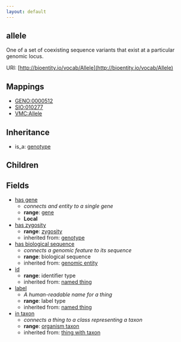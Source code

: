 ```yaml
---
layout: default
---
```


## allele


One of a set of  coexisting sequence variants that exist at a particular genomic locus.

URI: [http://bioentity.io/vocab/Allele](http://bioentity.io/vocab/Allele)
## Mappings

 * [GENO:0000512](http://purl.obolibrary.org/obo/GENO_0000512)
 * [SIO:010277](http://semanticscience.org/resource/SIO_010277)
 * [VMC:Allele](http://purl.obolibrary.org/obo/VMC_Allele)

## Inheritance

 *  is_a: [genotype](Genotype.html)

## Children



## Fields

 * [has gene](has_gene.html)
    * _connects and entity to a single gene_
    * __range__: [gene](Gene.html)
    * __Local__
 * [has zygosity](has_zygosity.html)
    * __range__: [zygosity](Zygosity.html)
    * inherited from: [genotype](Genotype.html)
 * [has biological sequence](has_biological_sequence.html)
    * _connects a genomic feature to its sequence_
    * __range__: biological sequence
    * inherited from: [genomic entity](GenomicEntity.html)
 * [id](id.html)
    * __range__: identifier type
    * inherited from: [named thing](NamedThing.html)
 * [label](label.html)
    * _A human-readable name for a thing_
    * __range__: label type
    * inherited from: [named thing](NamedThing.html)
 * [in taxon](in_taxon.html)
    * _connects a thing to a class representing a taxon_
    * __range__: [organism taxon](OrganismTaxon.html)
    * inherited from: [thing with taxon](ThingWithTaxon.html)
